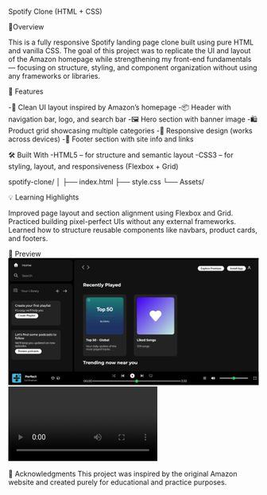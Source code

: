 Spotify Clone (HTML + CSS)

📖Overview

This is a fully responsive Spotify landing page clone built using pure HTML and vanilla CSS.
The goal of this project was to replicate the UI and layout of the Amazon homepage while strengthening my front-end fundamentals — focusing on structure, styling, and component organization without using any frameworks or libraries.

🚀 Features

-🧩 Clean UI layout inspired by Amazon’s homepage
-📦 Header with navigation bar, logo, and search bar
-🖼️ Hero section with banner image
-🛍️ Product grid showcasing multiple categories
-📱 Responsive design (works across devices)
-🦶 Footer section with site info and links

🛠️ Built With
-HTML5 – for structure and semantic layout
-CSS3 – for styling, layout, and responsiveness (Flexbox + Grid)

spotify-clone/
│
├── index.html
├── style.css
└── Assets/

💡 Learning Highlights

Improved page layout and section alignment using Flexbox and Grid.
Practiced building pixel-perfect UIs without any external frameworks.
Learned how to structure reusable components like navbars, product cards, and footers.

📸 Preview
![alt text](<Screenshot 2025-10-27 185757.png>)
<video controls src="Screen Recording 2025-10-27 185934.mp4" title="Title"></video>

🙌 Acknowledgments
This project was inspired by the original Amazon website and created purely for educational and practice purposes.
